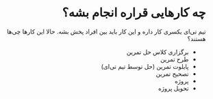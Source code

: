 <div dir="rtl">

# چه کارهایی قراره انجام بشه؟

تیم تی‌ای یکسری کار داره و این کار باید بین افراد پخش بشه. حالا این کارها چی‌ها هستند؟

+ برگزاری کلاس حل تمرین
+ طرح تمرین 
+ پایلوت تمرین (حل توسط تیم تی‌ای)
+ تصحیح تمرین 
+ پروژه
+ تحویل پروژه





</div>
